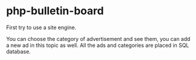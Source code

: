 # php-bulletin-board

First try to use a site engine.

You can choose the category of advertisement and see them, you can add a new ad in this topic as well.
All the ads and categories are placed in SQL database.
